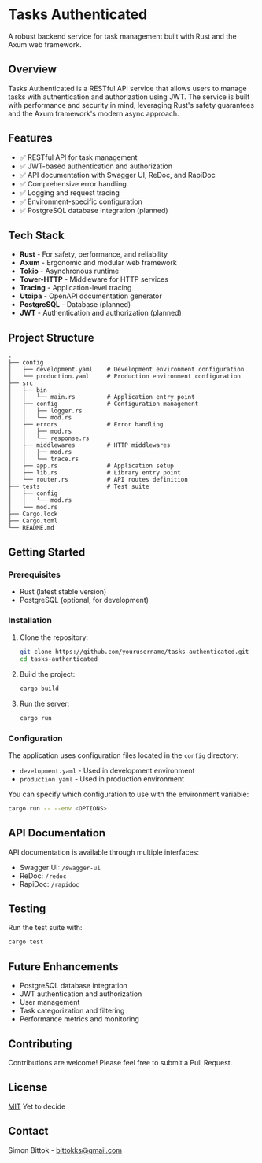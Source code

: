# Tasks Authenticated

A robust backend service for task management built with Rust and the Axum web framework.

## Overview

Tasks Authenticated is a RESTful API service that allows users to manage tasks with authentication and authorization using JWT. The service is built with performance and security in mind, leveraging Rust's safety guarantees and the Axum framework's modern async approach.

## Features

- ✅ RESTful API for task management
- ✅ JWT-based authentication and authorization
- ✅ API documentation with Swagger UI, ReDoc, and RapiDoc
- ✅ Comprehensive error handling
- ✅ Logging and request tracing
- ✅ Environment-specific configuration
- ✅ PostgreSQL database integration (planned)

## Tech Stack

- **Rust** - For safety, performance, and reliability
- **Axum** - Ergonomic and modular web framework
- **Tokio** - Asynchronous runtime
- **Tower-HTTP** - Middleware for HTTP services
- **Tracing** - Application-level tracing
- **Utoipa** - OpenAPI documentation generator
- **PostgreSQL** - Database (planned)
- **JWT** - Authentication and authorization (planned)

## Project Structure

```
.
├── config
│   ├── development.yaml    # Development environment configuration
│   └── production.yaml     # Production environment configuration
├── src
│   ├── bin
│   │   └── main.rs         # Application entry point
│   ├── config              # Configuration management
│   │   ├── logger.rs
│   │   └── mod.rs
│   ├── errors              # Error handling
│   │   ├── mod.rs
│   │   └── response.rs
│   ├── middlewares         # HTTP middlewares
│   │   ├── mod.rs
│   │   └── trace.rs
│   ├── app.rs              # Application setup
│   ├── lib.rs              # Library entry point
│   └── router.rs           # API routes definition
├── tests                   # Test suite
│   ├── config
│   │   └── mod.rs
│   └── mod.rs
├── Cargo.lock
├── Cargo.toml
└── README.md
```

## Getting Started

### Prerequisites

- Rust (latest stable version)
- PostgreSQL (optional, for development)

### Installation

1. Clone the repository:
   ```bash
   git clone https://github.com/yourusername/tasks-authenticated.git
   cd tasks-authenticated
   ```

2. Build the project:
   ```bash
   cargo build
   ```

3. Run the server:
   ```bash
   cargo run
   ```

### Configuration

The application uses configuration files located in the `config` directory:
- `development.yaml` - Used in development environment
- `production.yaml` - Used in production environment

You can specify which configuration to use with the environment variable:
```bash
cargo run -- --env <OPTIONS>
```

## API Documentation

API documentation is available through multiple interfaces:
- Swagger UI: `/swagger-ui`
- ReDoc: `/redoc`
- RapiDoc: `/rapidoc`

## Testing

Run the test suite with:
```bash
cargo test
```

## Future Enhancements

- PostgreSQL database integration
- JWT authentication and authorization
- User management
- Task categorization and filtering
- Performance metrics and monitoring

## Contributing

Contributions are welcome! Please feel free to submit a Pull Request.

## License

[MIT](LICENSE) Yet to decide 

## Contact

Simon Bittok - bittokks@gmail.com
